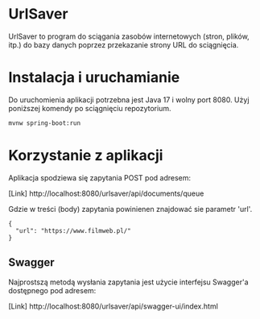 # UrlSaver
UrlSaver to program do sciągania zasobów internetowych (stron, plików, itp.) do bazy danych poprzez przekazanie strony URL do sciągnięcia.

# Instalacja i uruchamianie
Do uruchomienia aplikacji potrzebna jest Java 17 i wolny port 8080. Użyj poniższej komendy po sciągnięciu repozytorium.

```bash
mvnw spring-boot:run
```

# Korzystanie z aplikacji

Aplikacja spodziewa się zapytania POST pod adresem:

[Link] http://localhost:8080/urlsaver/api/documents/queue

Gdzie w treści (body) zapytania powinienen znajdować sie parametr 'url'.

```properties
{
  "url": "https://www.filmweb.pl/"
}
```  

## Swagger

Najprostszą metodą wysłania zapytania jest użycie interfejsu Swagger'a dostępnego pod adresem:

[Link] http://localhost:8080/urlsaver/api/swagger-ui/index.html

